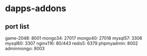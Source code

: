 # dapps-addons

## port list
game-2048: 8001
mongo34: 27017
mongo40: 27018
mysql57: 3306
mysql80: 3307
nginx116: 80/443
redis5: 6379
phpmyadmin: 8002
adminmongo: 8003